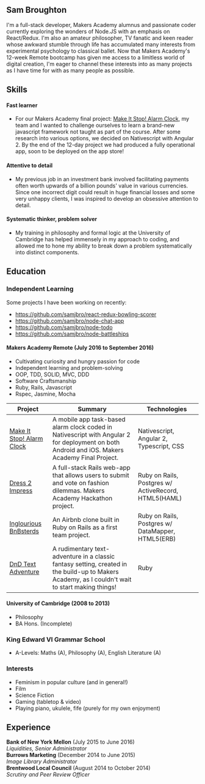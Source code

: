 ## Sam Broughton

I'm a full-stack developer, Makers Academy alumnus and passionate coder currently exploring the wonders of Node.JS with an emphasis on React/Redux. I'm also an amateur philosopher, TV fanatic and keen reader whose awkward stumble through life has accumulated many interests from experimental psychology to classical ballet. Now that Makers Academy's 12-week Remote bootcamp has given me access to a limitless world of digital creation, I'm eager to channel these interests into as many projects as I have time for with as many people as possible.

## Skills

#### Fast learner
- For our Makers Academy final project: [Make It Stop! Alarm Clock](https://github.com/MakeItStop/task-based-alarm), my team and I wanted to challenge ourselves to learn a brand-new javascript framework not taught as part of the course. After some research into various options, we decided on Nativescript with Angular 2. By the end of the 12-day project we had produced a fully operational app, soon to be deployed on the app store!

#### Attentive to detail
- My previous job in an investment bank involved facilitating payments often worth upwards of a billion pounds' value in various currencies. Since one incorrect digit could result in huge financial losses and some very unhappy clients, I was inspired to develop an obsessive attention to detail.

#### Systematic thinker, problem solver
- My training in philosophy and formal logic at the University of Cambridge has helped immensely in my approach to coding, and allowed me to hone my ability to break down a problem systematically into distinct components.

## Education

### Independent Learning
  Some projects I have been working on recently: 
  - https://github.com/samjbro/react-redux-bowling-scorer
  - https://github.com/samjbro/node-chat-app
  - https://github.com/samjbro/node-todo
  - https://github.com/samjbro/node-battleships

#### Makers Academy Remote (July 2016 to September 2016)

- Cultivating curiosity and hungry passion for code
- Independent learning and problem-solving
- OOP, TDD, SOLID, MVC, DDD
- Software Craftsmanship
- Ruby, Rails, Javascript
- Rspec, Jasmine, Mocha


|Project|Summary|Technologies|
|-------|-------|------------|
|[Make It Stop! Alarm Clock](https://github.com/MakeItStop/task-based-alarm) | A mobile app task-based alarm clock coded in Nativescript with Angular 2 for deployment on both Android and iOS. Makers Academy Final Project. | Nativescript, Angular 2, Typescript, CSS|
|[Dress 2 Impress](https://github.com/jonnymoore12/dress_2_impress)  | A full-stack Rails web-app that allows users to submit and vote on fashion dilemmas. Makers Academy Hackathon project. | Ruby on Rails, Postgres w/ ActiveRecord, HTML5(HAML)  |
|[Inglourious BnBsterds](https://github.com/samjbro/inglourious-BnBsterds)  | An Airbnb clone built in Ruby on Rails as a first team project.  | Ruby on Rails, Postgres w/ DataMapper, HTML5(ERB)  |
|[DnD Text Adventure](https://github.com/samjbro/dndTextAdventure)  | A rudimentary text-adventure in a classic fantasy setting, created in the build-up to Makers Academy, as I couldn't wait to start making things!  | Ruby  |


#### University of Cambridge (2008 to 2013)

- Philosophy
- BA Hons. (Incomplete)

### King Edward VI Grammar School
- A-Levels: Maths (A), Philosophy (A), English Literature (A)

### Interests  
- Feminism in popular culture (and in general!) 
- Film
- Science Fiction
- Gaming (tabletop & video)
- Playing piano, ukulele, fife (purely for my own enjoyment)

## Experience

**Bank of New York Mellon** (July 2015 to June 2016)    
*Liquidities, Senior Administrator*   
**Burrows Marketing** (December 2014 to June 2015)   
*Image Library Administrator*  
**Brentwood Local Council** (August 2014 to October 2014)   
*Scrutiny and Peer Review Officer*
